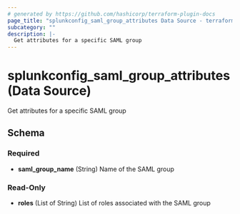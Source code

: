```yaml
---
# generated by https://github.com/hashicorp/terraform-plugin-docs
page_title: "splunkconfig_saml_group_attributes Data Source - terraform-provider-splunkconf"
subcategory: ""
description: |-
  Get attributes for a specific SAML group
---
```


# splunkconfig_saml_group_attributes (Data Source)

Get attributes for a specific SAML group



<!-- schema generated by tfplugindocs -->
## Schema

### Required

- **saml_group_name** (String) Name of the SAML group

### Read-Only

- **roles** (List of String) List of roles associated with the SAML group


